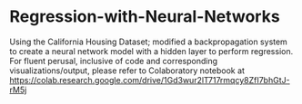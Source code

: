 # Regression-with-Neural-Networks
Using the California Housing Dataset; modified a backpropagation system to create a neural network model with a hidden layer to perform regression. 
For fluent perusal, inclusive of code and corresponding visualizations/output, please refer to Colaboratory notebook at https://colab.research.google.com/drive/1Gd3wur2lT717rmqcy8ZfI7bhGtJ-rM5j
